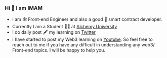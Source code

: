 ### Hi 👋 I am IMAM

- I am 🕸 Front-end Engineer and also a good 📄 smart contract developer.
- Currently I am a Student 👨‍🎓 at [Alchemy University](https://twitter.com/AlchemyLearn)
- I do daily post 🖋 my learning on  [Twitter](https://twitter.com/syedimam1998)
- I have started to post my Web3 learning on [Youtube](https://www.youtube.com/channel/UCV2_95IocHPYv_FWlm_fwdA). So feel free to reach out to me if you have any difficult in understanding any web3/ Front-end topics. I will be happy to help you.
